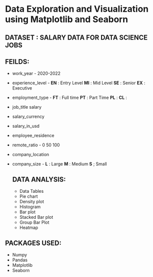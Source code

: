 # Data Exploration and Visualization using Matplotlib and Seaborn

## DATASET : SALARY DATA FOR DATA SCIENCE JOBS

## FEILDS:

- work_year -
  2020-2022
- experience_level -
  **EN** : Entry Level    **MI** : Mid Level    **SE** : Senior **EX** : Executive
- employment_type - **FT** : Full time **PT** : Part Time **PL** :  **CL** :
- job_title	salary
- salary_currency
- salary_in_usd
- employee_residence
- remote_ratio - 0 50 100
- company_location
- company_size - **L** : Large **M** : Medium **S** ; Small

  ## DATA ANALYSIS:

  - Data Tables
  - Pie chart
  - Density plot
  - Histogram
  - Bar plot
  - Stacked Bar plot
  - Group Bar Plot
  - Heatmap
    
## PACKAGES USED:

  - Numpy
  - Pandas
  - Matplotlib
  - Seaborn
  




